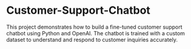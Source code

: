# Customer-Support-Chatbot
This project demonstrates how to build a fine-tuned customer support chatbot using Python and OpenAI. The chatbot is trained with a custom dataset to understand and respond to customer inquiries accurately.
